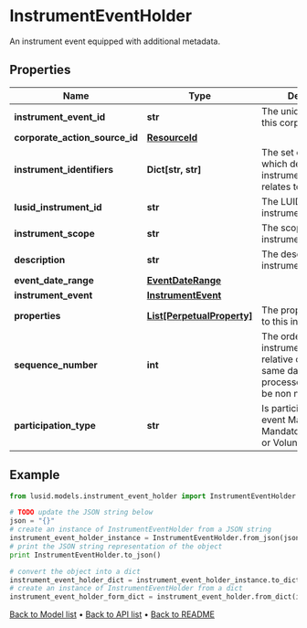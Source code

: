 # InstrumentEventHolder

An instrument event equipped with additional metadata.

## Properties
Name | Type | Description | Notes
------------ | ------------- | ------------- | -------------
**instrument_event_id** | **str** | The unique identifier of this corporate action. | 
**corporate_action_source_id** | [**ResourceId**](ResourceId.md) |  | [optional] 
**instrument_identifiers** | **Dict[str, str]** | The set of identifiers which determine the instrument this event relates to. | 
**lusid_instrument_id** | **str** | The LUID for the instrument. | 
**instrument_scope** | **str** | The scope of the instrument. | 
**description** | **str** | The description of the instrument event. | 
**event_date_range** | [**EventDateRange**](EventDateRange.md) |  | 
**instrument_event** | [**InstrumentEvent**](InstrumentEvent.md) |  | 
**properties** | [**List[PerpetualProperty]**](PerpetualProperty.md) | The properties attached to this instrument event. | [optional] 
**sequence_number** | **int** | The order of the instrument event relative others on the same date (0 being processed first). Must be non negative. | [optional] 
**participation_type** | **str** | Is participation in this event Mandatory, MandatoryWithChoices, or Voluntary. | [optional] [default to 'Mandatory']

## Example

```python
from lusid.models.instrument_event_holder import InstrumentEventHolder

# TODO update the JSON string below
json = "{}"
# create an instance of InstrumentEventHolder from a JSON string
instrument_event_holder_instance = InstrumentEventHolder.from_json(json)
# print the JSON string representation of the object
print InstrumentEventHolder.to_json()

# convert the object into a dict
instrument_event_holder_dict = instrument_event_holder_instance.to_dict()
# create an instance of InstrumentEventHolder from a dict
instrument_event_holder_form_dict = instrument_event_holder.from_dict(instrument_event_holder_dict)
```
[Back to Model list](../README.md#documentation-for-models) &#8226; [Back to API list](../README.md#documentation-for-api-endpoints) &#8226; [Back to README](../README.md)


